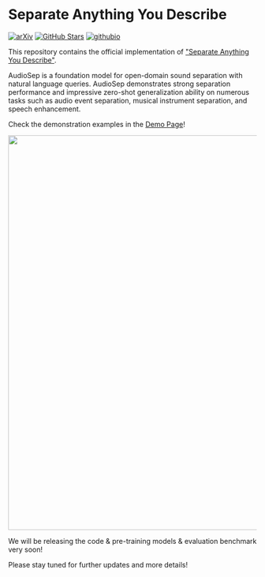 # Separate Anything You Describe
[![arXiv](https://img.shields.io/badge/arXiv-Paper-<COLOR>.svg)](https://arxiv.org/abs/2307.14335) [![GitHub Stars](https://img.shields.io/github/stars/Audio-AGI/AudioSep?style=social)](https://github.com/Audio-AGI/AudioSep/) [![githubio](https://img.shields.io/badge/GitHub.io-Demo_Page-blue?logo=Github&style=flat-square)](https://audio-agi.github.io/Separate-Anything-You-Describe) 

This repository contains the official implementation of ["Separate Anything You Describe"](https://audio-agi.github.io/Separate-Anything-You-Describe/AudioSep_arXiv.pdf).

AudioSep is a foundation model for open-domain sound separation with natural language queries. AudioSep demonstrates strong separation performance and impressive zero-shot generalization ability on numerous tasks such as audio event separation, musical instrument separation, and
speech enhancement. 

Check the demonstration examples in the [Demo Page](https://audio-agi.github.io/Separate-Anything-You-Describe/)!

<p align="center">
  <img align="middle" width="800" src="assets/result.png"/>
</p>

We will be releasing the code & pre-training models & evaluation benchmark very soon! 

Please stay tuned for further updates and more details!
